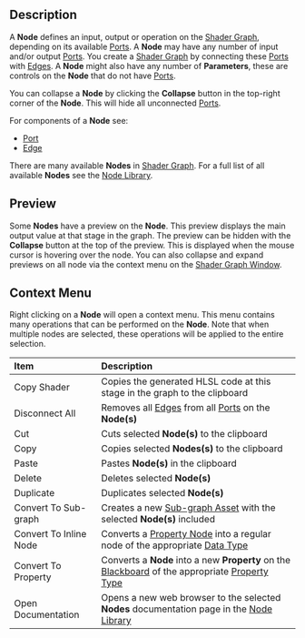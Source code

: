## Description

A **Node** defines an input, output or operation on the [Shader Graph](Shader-Graph.md), depending on its available [Ports](Port.md). A **Node** may have any number of input and/or output [Ports](Port.md). You create a [Shader Graph](Shader-Graph.md) by connecting these [Ports](Port.md) with [Edges](Edge.md). A **Node** might also have any number of **Parameters**, these are controls on the **Node** that do not have [Ports](Por.mdt).

You can collapse a **Node** by clicking the **Collapse** button in the top-right corner of the **Node**. This will hide all unconnected [Ports](Por.mdt).

For components of a **Node** see:
* [Port](Port.md)
* [Edge](Edge.md)

There are many available **Nodes** in [Shader Graph](Shader-Graph.md). For a full list of all available **Nodes** see the [Node Library](Node-Library.md).

## Preview

Some **Nodes** have a preview on the **Node**. This preview displays the main output value at that stage in the graph. The preview can be hidden with the **Collapse** button at the top of the preview. This is displayed when the mouse cursor is hovering over the node. You can also collapse and expand previews on all node via the context menu on the [Shader Graph Window](Shader-Graph-Window.md).

## Context Menu

Right clicking on a **Node** will open a context menu. This menu contains many operations that can be performed on the **Node**. Note that when multiple nodes are selected, these operations will be applied to the entire selection.

| Item        | Description |
|:------------|:------------|
| Copy Shader | Copies the generated HLSL code at this stage in the graph to the clipboard |
| Disconnect All | Removes all [Edges](Edge.md) from all [Ports](Port.md) on the **Node(s)** |
| Cut | Cuts selected **Node(s)** to the clipboard |
| Copy | Copies selected **Nodes(s)** to the clipboard |
| Paste | Pastes **Node(s)** in the clipboard |
| Delete | Deletes selected **Node(s)** |
| Duplicate | Duplicates selected **Node(s)** |
| Convert To Sub-graph | Creates a new [Sub-graph Asset](Sub-graph-Asset.md) with the selected **Node(s)** included |
| Convert To Inline Node | Converts a [Property Node](Property-Node.md) into a regular node of the appropriate [Data Type](Data-Types.md) |
| Convert To Property | Converts a **Node** into a new **Property** on the [Blackboard](Blackboard.md) of the appropriate [Property Type](Property-Types.md) |
| Open Documentation | Opens a new web browser to the selected **Nodes** documentation page in the [Node Library](Node-Library.md) |